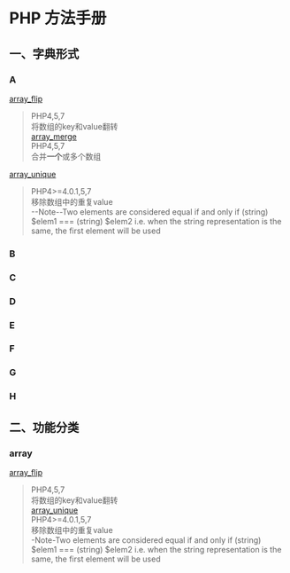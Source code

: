 # PHP 方法手册   
## 一、字典形式   
### A   
[array_flip](http://php.net/manual/en/function.array-flip.php)  
> PHP4,5,7   
> 将数组的key和value翻转   
[array_merge](http://php.net/manual/en/function.array-merge.php)   
> PHP4,5,7   
> 合并**一个**或多个数组   

[array_unique](http://php.net/manual/en/function.array-unique.php)   
> PHP4>=4.0.1,5,7   
> 移除数组中的重复value   
--Note--Two elements are considered equal if and only if (string) $elem1 === (string) $elem2 i.e. when the string representation is the same, the first element will be used   

### B
### C
### D
### E
### F
### G
### H

## 二、功能分类   
### array  
[array_flip](http://php.net/manual/en/function.array-flip.php)  
> PHP4,5,7   
> 将数组的key和value翻转   
[array_unique](http://php.net/manual/en/function.array-unique.php)   
> PHP4>=4.0.1,5,7   
> 移除数组中的重复value   
-Note-Two elements are considered equal if and only if (string) $elem1 === (string) $elem2 i.e. when the string representation is the same, the first element will be used   

